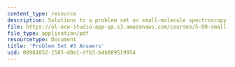 ```yaml
---
content_type: resource
description: Solutions to a problem set on small-molecule spectroscopy and dynamics.
file: https://ol-ocw-studio-app-qa.s3.amazonaws.com/courses/5-80-small-molecule-spectroscopy-and-dynamics-fall-2008/089610521585d8e1dfb3b4b089519954_ps3ans_1976.pdf
file_type: application/pdf
resourcetype: Document
title: 'Problem Set #3 Answers'
uid: 08961052-1585-d8e1-dfb3-b4b089519954
---
```

